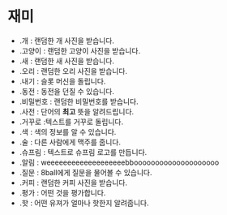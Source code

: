 # 재미

- .개 : 랜덤한 개 사진을 받습니다.
- .고양이 : 랜덤한 고양이 사진을 받습니다.
- .새 : 랜덤한 새 사진을 받습니다.
- .오리 : 랜덤한 오리 사진을 받습니다.
- .내기 : 슬롯 머신을 돌립니다.
- .동전 : 동전을 던질 수 있습니다.
- .비밀번호 : 랜덤한 비밀번호를 받습니다.
- .사전 : 단어의 <b>최고</b> 뜻을 알려드립니다.
- .거꾸로 :텍스트를 거꾸로 돌립니다.
- .색 : 색의 정보를 알 수 있습니다.
- .술 : 다른 사람에게 맥주를 줍니다.
- .슈프림 : 텍스트로 슈프림 로고를 만듭니다.      
- .알림 : weeeeeeeeeeeeeeeeeeebboooooooooooooooooooo
- .질문 : 8ball에게 질문을 물어볼 수 있습니다.
- .커피 : 랜덤한 커피 사진을 받습니다.
- .평가 : 어떤 것을 평가합니다.
- .핫 : 어떤 유져가 얼마나 핫한지 알려줍니다.
